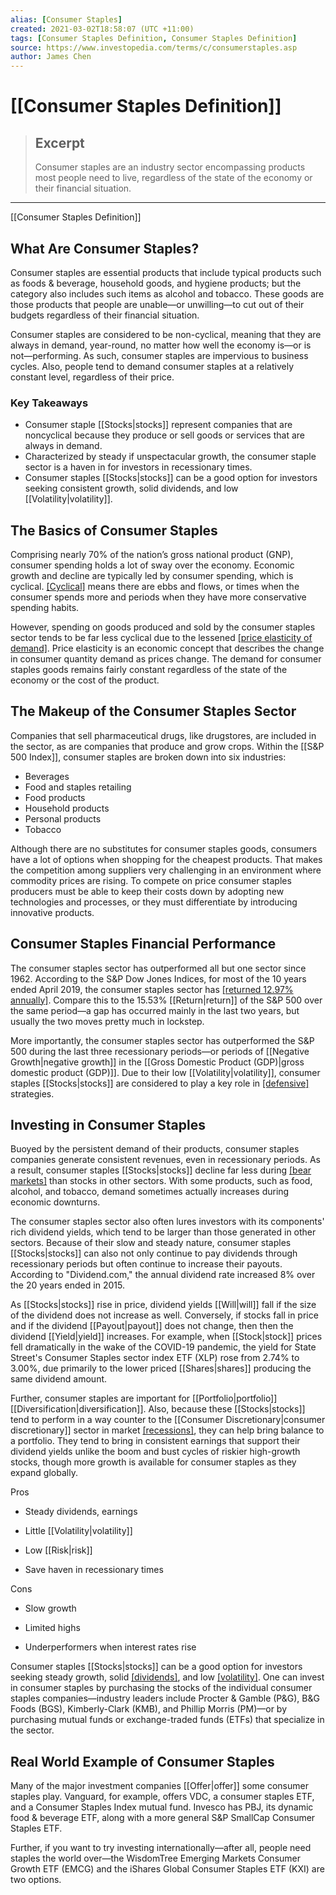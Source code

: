 ```yaml
---
alias: [Consumer Staples]
created: 2021-03-02T18:58:07 (UTC +11:00)
tags: [Consumer Staples Definition, Consumer Staples Definition]
source: https://www.investopedia.com/terms/c/consumerstaples.asp
author: James Chen
---
```


# [[Consumer Staples Definition]]

> ## Excerpt
> Consumer staples are an industry sector encompassing products most people need to live, regardless of the state of the economy or their financial situation.

---

[[Consumer Staples Definition]]
## What Are Consumer Staples?

Consumer staples are essential products that include typical products such as foods & beverage, household goods, and hygiene products; but the category also includes such items as alcohol and tobacco. These goods are those products that people are unable—or unwilling—to cut out of their budgets regardless of their financial situation.

Consumer staples are considered to be non-cyclical, meaning that they are always in demand, year-round, no matter how well the economy is—or is not—performing. As such, consumer staples are impervious to business cycles. Also, people tend to demand consumer staples at a relatively constant level, regardless of their price.

### Key Takeaways

-   Consumer staple [[Stocks|stocks]] represent companies that are noncyclical because they produce or sell goods or services that are always in demand.
-   Characterized by steady if unspectacular growth, the consumer staple sector is a haven in for investors in recessionary times.
-   Consumer staples [[Stocks|stocks]] can be a good option for investors seeking consistent growth, solid dividends, and low [[Volatility|volatility]].

## The Basics of Consumer Staples

Comprising nearly 70% of the nation’s gross national product (GNP), consumer spending holds a lot of sway over the economy. Economic growth and decline are typically led by consumer spending, which is cyclical. [[Cyclical]](https://www.investopedia.com/terms/c/cyclicalstock.asp) means there are ebbs and flows, or times when the consumer spends more and periods when they have more conservative spending habits.

However, spending on goods produced and sold by the consumer staples sector tends to be far less cyclical due to the lessened [[price elasticity of demand]](https://www.investopedia.com/terms/p/priceelasticity.asp). Price elasticity is an economic concept that describes the change in consumer quantity demand as prices change. The demand for consumer staples goods remains fairly constant regardless of the state of the economy or the cost of the product.

## The Makeup of the Consumer Staples Sector

Companies that sell pharmaceutical drugs, like drugstores, are included in the sector, as are companies that produce and grow crops. Within the [[S&P 500 Index]], consumer staples are broken down into six industries:

-   Beverages
-   Food and staples retailing
-   Food products
-   Household products
-   Personal products
-   Tobacco

Although there are no substitutes for consumer staples goods, consumers have a lot of options when shopping for the cheapest products. That makes the competition among suppliers very challenging in an environment where commodity prices are rising. To compete on price consumer staples producers must be able to keep their costs down by adopting new technologies and processes, or they must differentiate by introducing innovative products.

## Consumer Staples Financial Performance

The consumer staples sector has outperformed all but one sector since 1962. According to the S&P Dow Jones Indices, for most of the 10 years ended April 2019, the consumer staples sector has [[returned 12.97% annually]](https://us.spindices.com/indices/[[Equity|equity]]/sp-500-consumer-staples-sector). Compare this to the 15.53% [[Return|return]] of the S&P 500 over the same period—a gap has occurred mainly in the last two years, but usually the two moves pretty much in lockstep.

More importantly, the consumer staples sector has outperformed the S&P 500 during the last three recessionary periods—or periods of [[Negative Growth|negative growth]] in the [[Gross Domestic Product (GDP)|gross domestic product (GDP)]]. Due to their low [[Volatility|volatility]], consumer staples [[Stocks|stocks]] are considered to play a key role in [[defensive]](https://www.investopedia.com/terms/d/defensivestock.asp) strategies.

## Investing in Consumer Staples

Buoyed by the persistent demand of their products, consumer staples companies generate consistent revenues, even in recessionary periods. As a result, consumer staples [[Stocks|stocks]] decline far less during [[bear markets]](https://www.investopedia.com/terms/b/bearmarket.asp) than stocks in other sectors. With some products, such as food, alcohol, and tobacco, demand sometimes actually increases during economic downturns.

The consumer staples sector also often lures investors with its components' rich dividend yields, which tend to be larger than those generated in other sectors. Because of their slow and steady nature, consumer staples [[Stocks|stocks]] can also not only continue to pay dividends through recessionary periods but often continue to increase their payouts. According to "Dividend.com," the annual dividend rate increased 8% over the 20 years ended in 2015.

As [[Stocks|stocks]] rise in price, dividend yields [[Will|will]] fall if the size of the dividend does not increase as well. Conversely, if stocks fall in price and if the dividend [[Payout|payout]] does not change, then then the dividend [[Yield|yield]] increases. For example, when [[Stock|stock]] prices fell dramatically in the wake of the COVID-19 pandemic, the yield for State Street's Consumer Staples sector index ETF (XLP) rose from 2.74% to 3.00%, due primarily to the lower priced [[Shares|shares]] producing the same dividend amount.

Further, consumer staples are important for [[Portfolio|portfolio]] [[Diversification|diversification]]. Also, because these [[Stocks|stocks]] tend to perform in a way counter to the [[Consumer Discretionary|consumer discretionary]] sector in market [[recessions]](https://www.investopedia.com/terms/r/recession.asp), they can help bring balance to a portfolio. They tend to bring in consistent earnings that support their dividend yields unlike the boom and bust cycles of riskier high-growth stocks, though more growth is available for consumer staples as they expand globally. 

Pros

-   Steady dividends, earnings
    
-   Little [[Volatility|volatility]]
    
-   Low [[Risk|risk]]
    
-   Save haven in recessionary times
    

Cons

-   Slow growth
    
-   Limited highs
    
-   Underperformers when interest rates rise
    

Consumer staples [[Stocks|stocks]] can be a good option for investors seeking steady growth, solid [[dividends]](https://www.investopedia.com/terms/d/dividend.asp), and low [[volatility]](https://www.investopedia.com/terms/v/[[Volatility|volatility]].asp). One can invest in consumer staples by purchasing the stocks of the individual consumer staples companies—industry leaders include Procter & Gamble (P&G), B&G Foods (BGS), Kimberly-Clark (KMB), and Phillip Morris (PM)—or by purchasing mutual funds or exchange-traded funds (ETFs) that specialize in the sector.

## Real World Example of Consumer Staples

Many of the major investment companies [[Offer|offer]] some consumer staples play. Vanguard, for example, offers VDC, a consumer staples ETF, and a Consumer Staples Index mutual fund. Invesco has PBJ, its dynamic food & beverage ETF, along with a more general S&P SmallCap Consumer Staples ETF.

Further, if you want to try investing internationally—after all, people need staples the world over—the WisdomTree Emerging Markets Consumer Growth ETF (EMCG) and the iShares Global Consumer Staples ETF (KXI) are two options.
